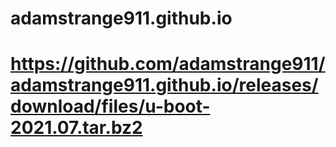 # adamstrange911.github.io
# https://github.com/adamstrange911/adamstrange911.github.io/releases/download/files/u-boot-2021.07.tar.bz2
